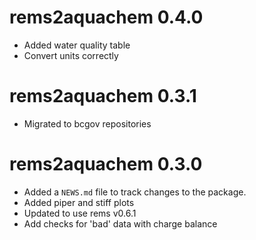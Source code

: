 # rems2aquachem 0.4.0
* Added water quality table
* Convert units correctly

# rems2aquachem 0.3.1

* Migrated to bcgov repositories

# rems2aquachem 0.3.0

* Added a `NEWS.md` file to track changes to the package.
* Added piper and stiff plots
* Updated to use rems v0.6.1
* Add checks for 'bad' data with charge balance
